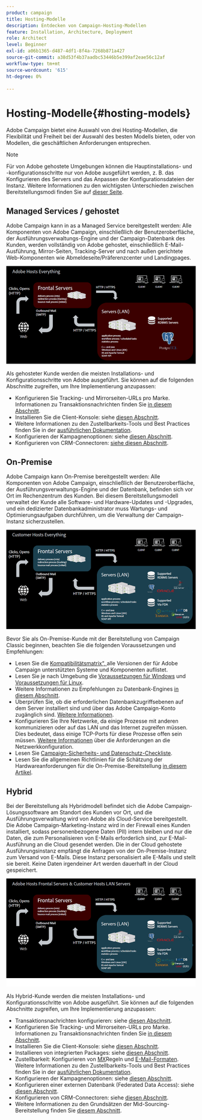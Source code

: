 ```yaml
---
product: campaign
title: Hosting-Modelle
description: Entdecken von Campaign-Hosting-Modellen
feature: Installation, Architecture, Deployment
role: Architect
level: Beginner
exl-id: a06b1365-d487-4df1-8f4a-7268b871a427
source-git-commit: a38d53f4b37aadbc53446b5e399af2eae56c12af
workflow-type: tm+mt
source-wordcount: '615'
ht-degree: 0%

---
```


# Hosting-Modelle{#hosting-models}



Adobe Campaign bietet eine Auswahl von drei Hosting-Modellen, die Flexibilität und Freiheit bei der Auswahl des besten Modells bieten, oder von Modellen, die geschäftlichen Anforderungen entsprechen.

>[!NOTE]
>
>Für von Adobe gehostete Umgebungen können die Hauptinstallations- und -konfigurationsschritte nur von Adobe ausgeführt werden, z. B. das Konfigurieren des Servers und das Anpassen der Konfigurationsdateien der Instanz. Weitere Informationen zu den wichtigsten Unterschieden zwischen Bereitstellungsmodi finden Sie auf [dieser Seite](../../installation/using/capability-matrix.md).

## Managed Services / gehostet

Adobe Campaign kann in as a Managed Service bereitgestellt werden: Alle Komponenten von Adobe Campaign, einschließlich der Benutzeroberfläche, der Ausführungsverwaltungs-Engine und der Campaign-Datenbank des Kunden, werden vollständig von Adobe gehostet, einschließlich E-Mail-Ausführung, Mirror-Seiten, Tracking-Server und nach außen gerichtete Web-Komponenten wie Abmeldeseite/Präferenzcenter und Landingpages.

![](assets/deployment_hosted.png)

Als gehosteter Kunde werden die meisten Installations- und Konfigurationsschritte von Adobe ausgeführt. Sie können auf die folgenden Abschnitte zugreifen, um Ihre Implementierung anzupassen:

* Konfigurieren Sie Tracking- und Mirrorseiten-URLs pro Marke. Informationen zu Transaktionsnachrichten finden Sie [in diesem Abschnitt](../../message-center/using/additional-configurations.md#configuring-multibranding).
* Installieren Sie die Client-Konsole: siehe [diesen Abschnitt](../../installation/using/installing-the-client-console.md).
* Weitere Informationen zu den Zustellbarkeits-Tools und Best Practices finden Sie in der [ausführlichen Dokumentation](../../delivery/using/about-deliverability.md).
* Konfigurieren der Kampagnenoptionen: siehe [diesen Abschnitt](../../installation/using/configuring-campaign-options.md).
* Konfigurieren von CRM-Connectoren: [siehe diesen Abschnitt](../../platform/using/crm-connectors.md).

## On-Premise

Adobe Campaign kann On-Premise bereitgestellt werden: Alle Komponenten von Adobe Campaign, einschließlich der Benutzeroberfläche, der Ausführungsverwaltungs-Engine und der Datenbank, befinden sich vor Ort im Rechenzentrum des Kunden. Bei diesem Bereitstellungsmodell verwaltet der Kunde alle Software- und Hardware-Updates und -Upgrades, und ein dedizierter Datenbankadministrator muss Wartungs- und Optimierungsaufgaben durchführen, um die Verwaltung der Campaign-Instanz sicherzustellen.

![](assets/deployment_onpremise.png)

Bevor Sie als On-Premise-Kunde mit der Bereitstellung von Campaign Classic beginnen, beachten Sie die folgenden Voraussetzungen und Empfehlungen:

* Lesen Sie die [Kompatibilitätsmatrix“, ](../../rn/using/compatibility-matrix.md) alle Versionen der für Adobe Campaign unterstützten Systeme und Komponenten auflistet.
* Lesen Sie je nach Umgebung die [Voraussetzungen für Windows](../../installation/using/prerequisites-of-campaign-installation-in-windows.md) und [Voraussetzungen für Linux](../../installation/using/prerequisites-of-campaign-installation-in-linux.md).
* Weitere Informationen zu Empfehlungen zu Datenbank-Engines [in diesem Abschnitt](../../installation/using/database.md).
* Überprüfen Sie, ob die erforderlichen Datenbankzugriffsebenen auf dem Server installiert sind und über das Adobe Campaign-Konto zugänglich sind. [Weitere Informationen](../../installation/using/application-server.md).
* Konfigurieren Sie Ihre Netzwerke, da einige Prozesse mit anderen kommunizieren oder auf das LAN und das Internet zugreifen müssen. Dies bedeutet, dass einige TCP-Ports für diese Prozesse offen sein müssen. [Weitere Informationen](../../installation/using/network-configuration.md) über die Anforderungen an die Netzwerkkonfiguration.
* Lesen Sie [Campaign-Sicherheits- und Datenschutz-Checkliste](https://helpx.adobe.com/de/campaign/kb/acc-security.html).
* Lesen Sie die allgemeinen Richtlinien für die Schätzung der Hardwareanforderungen für die On-Premise-Bereitstellung [in diesem Artikel](https://helpx.adobe.com/de/campaign/kb/hardware-sizing-guide.html).

## Hybrid

Bei der Bereitstellung als Hybridmodell befindet sich die Adobe Campaign-Lösungssoftware am Standort des Kunden vor Ort, und die Ausführungsverwaltung wird von Adobe als Cloud-Service bereitgestellt. Die Adobe Campaign-Marketing-Instanz wird in der Firewall eines Kunden installiert, sodass personenbezogene Daten (PII) intern bleiben und nur die Daten, die zum Personalisieren von E-Mails erforderlich sind, zur E-Mail-Ausführung an die Cloud gesendet werden. Die in der Cloud gehostete Ausführungsinstanz empfängt die Anfragen von der On-Premise-Instanz zum Versand von E-Mails. Diese Instanz personalisiert alle E-Mails und stellt sie bereit. Keine Daten irgendeiner Art werden dauerhaft in der Cloud gespeichert.

![](assets/deployment_hybrid.png)

Als Hybrid-Kunde werden die meisten Installations- und Konfigurationsschritte von Adobe ausgeführt. Sie können auf die folgenden Abschnitte zugreifen, um Ihre Implementierung anzupassen:

* Transaktionsnachrichten konfigurieren: siehe [diesen Abschnitt](../../message-center/using/transactional-messaging-architecture.md).
* Konfigurieren Sie Tracking- und Mirrorseiten-URLs pro Marke. Informationen zu Transaktionsnachrichten finden Sie [in diesem Abschnitt](../../message-center/using/additional-configurations.md#configuring-multibranding).
* Installieren Sie die Client-Konsole: siehe [diesen Abschnitt](../../installation/using/installing-the-client-console.md).
* Installieren von integrierten Packages: siehe [diesen Abschnitt](../../installation/using/installing-campaign-standard-packages.md).
* Zustellbarkeit: Konfigurieren von [MX](../../installation/using/email-deliverability.md#mx-configuration)Regeln und [E-Mail-Formaten](../../installation/using/email-deliverability.md#managing-email-formats). Weitere Informationen zu den Zustellbarkeits-Tools und Best Practices finden Sie in der [ausführlichen Dokumentation](../../delivery/using/about-deliverability.md).
* Konfigurieren der Kampagnenoptionen: siehe [diesen Abschnitt](../../installation/using/configuring-campaign-options.md).
* Konfigurieren einer externen Datenbank (Federated Data Access): siehe [diesen Abschnitt](../../installation/using/about-fda.md).
* Konfigurieren von CRM-Connectoren: siehe [diesen Abschnitt](../../platform/using/crm-connectors.md).
* Weitere Informationen zu den Grundsätzen der Mid-Sourcing-Bereitstellung finden Sie [diesem Abschnitt](../../installation/using/mid-sourcing-deployment.md).
